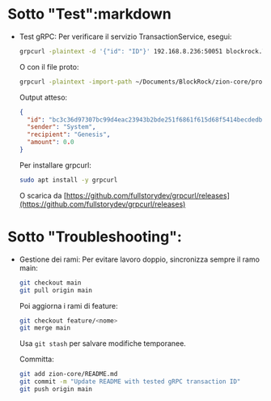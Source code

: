 # Sotto "Test":markdown

- Test gRPC:
  Per verificare il servizio TransactionService, esegui:
  
  ```bash
  grpcurl -plaintext -d '{"id": "ID"}' 192.168.8.236:50051 blockrock.TransactionService/GetTransaction
  ```

  O con il file proto:
  
  ```bash
  grpcurl -plaintext -import-path ~/Documents/BlockRock/zion-core/proto -proto zion.proto -d '{"id": "bc3c36d97307bc99d4eac23943b2bde251f6861f615d68f5414becdedb7ac5ea"}' 192.168.8.236:50051 blockrock.TransactionService/GetTransaction
  ```

  Output atteso:
  
  ```json
  {
    "id": "bc3c36d97307bc99d4eac23943b2bde251f6861f615d68f5414becdedb7ac5ea",
    "sender": "System",
    "recipient": "Genesis",
    "amount": 0.0
  }
  ```

  Per installare grpcurl:
  
  ```bash
  sudo apt install -y grpcurl
  ```

  O scarica da [https://github.com/fullstorydev/grpcurl/releases](https://github.com/fullstorydev/grpcurl/releases)

# Sotto "Troubleshooting":

- Gestione dei rami:
  Per evitare lavoro doppio, sincronizza sempre il ramo main:
  
  ```bash
  git checkout main
  git pull origin main
  ```

  Poi aggiorna i rami di feature:
  
  ```bash
  git checkout feature/<nome>
  git merge main
  ```

  Usa `git stash` per salvare modifiche temporanee.

  Committa:
  
  ```bash
  git add zion-core/README.md
  git commit -m "Update README with tested gRPC transaction ID"
  git push origin main
  ```
